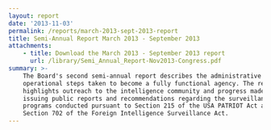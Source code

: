 ```yaml
---
layout: report
date: '2013-11-03'
permalink: /reports/march-2013-sept-2013-report
title: Semi-Annual Report March 2013 - September 2013
attachments:
    - title: Download the March 2013 - September 2013 report
      url: /library/Semi_Annual_Report-Nov2013-Congress.pdf
summary: >-
    The Board's second semi-annual report describes the administrative and
    operational steps taken to become a fully functional agency. The report
    highlights outreach to the intelligence community and progress made towards
    issuing public reports and recommendations regarding the surveillance
    programs conducted pursuant to Section 215 of the USA PATRIOT Act and
    Section 702 of the Foreign Intelligence Surveillance Act.
---
```

